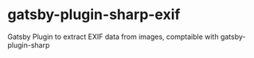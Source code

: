 # gatsby-plugin-sharp-exif
Gatsby Plugin to extract EXIF data from images, comptaible with gatsby-plugin-sharp
